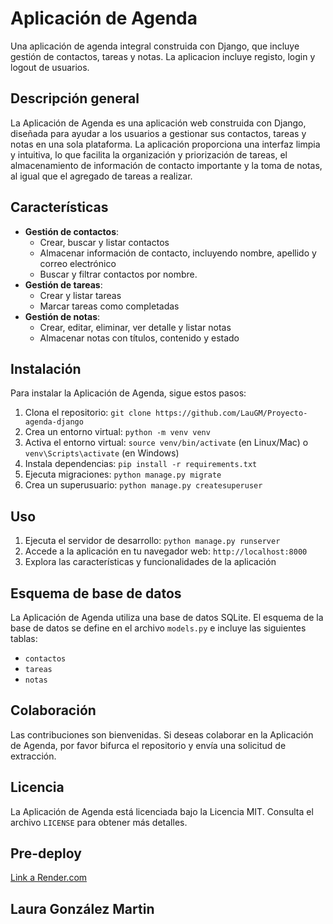 

**Aplicación de Agenda**
=====================

Una aplicación de agenda integral construida con Django, que incluye gestión de contactos, tareas y notas.
La aplicacion incluye registo, login y logout de usuarios.

**Descripción general**
--------------------

La Aplicación de Agenda es una aplicación web construida con Django, diseñada para ayudar a los usuarios a gestionar sus contactos, tareas y notas en una sola plataforma. La aplicación proporciona una interfaz limpia y intuitiva, lo que facilita la organización y priorización de tareas, el almacenamiento de información de contacto importante y la toma de notas, al igual que el agregado de tareas a realizar.

**Características**
-----------------

* **Gestión de contactos**:
	+ Crear, buscar y listar contactos
	+ Almacenar información de contacto, incluyendo nombre, apellido y correo electrónico
	+ Buscar y filtrar contactos por nombre.
* **Gestión de tareas**:
	+ Crear y listar tareas
	+ Marcar tareas como completadas
* **Gestión de notas**:
	+ Crear, editar, eliminar, ver detalle y listar notas
	+ Almacenar notas con títulos, contenido y estado

**Instalación**
------------

Para instalar la Aplicación de Agenda, sigue estos pasos:

1. Clona el repositorio: `git clone https://github.com/LauGM/Proyecto-agenda-django`
2. Crea un entorno virtual: `python -m venv venv`
3. Activa el entorno virtual: `source venv/bin/activate` (en Linux/Mac) o `venv\Scripts\activate` (en Windows)
4. Instala dependencias: `pip install -r requirements.txt`
5. Ejecuta migraciones: `python manage.py migrate`
6. Crea un superusuario: `python manage.py createsuperuser`

**Uso**
-----

1. Ejecuta el servidor de desarrollo: `python manage.py runserver`
2. Accede a la aplicación en tu navegador web: `http://localhost:8000`
4. Explora las características y funcionalidades de la aplicación

**Esquema de base de datos**
-------------------------

La Aplicación de Agenda utiliza una base de datos SQLite. El esquema de la base de datos se define en el archivo `models.py` e incluye las siguientes tablas:

* `contactos`
* `tareas`
* `notas`


**Colaboración**
--------------

Las contribuciones son bienvenidas. Si deseas colaborar en la Aplicación de Agenda, por favor bifurca el repositorio y envía una solicitud de extracción.

**Licencia**
---------

La Aplicación de Agenda está licenciada bajo la Licencia MIT. Consulta el archivo `LICENSE` para obtener más detalles.

**Pre-deploy**
---------
[Link a Render.com](https://proyecto-agenda-django.onrender.com/)

## Laura González Martin